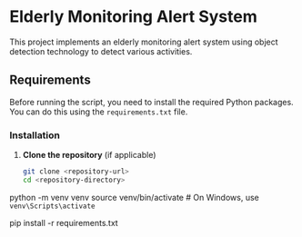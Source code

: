 # Elderly Monitoring Alert System

This project implements an elderly monitoring alert system using object detection technology to detect various activities.

## Requirements

Before running the script, you need to install the required Python packages. You can do this using the `requirements.txt` file.

### Installation

1. **Clone the repository** (if applicable)
   ```bash
   git clone <repository-url>
   cd <repository-directory>

python -m venv venv
source venv/bin/activate  # On Windows, use `venv\Scripts\activate`


pip install -r requirements.txt
